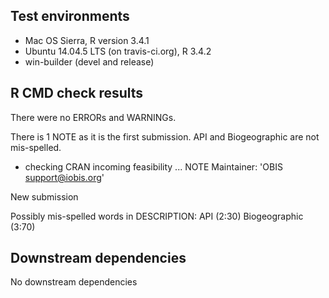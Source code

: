## Test environments
* Mac OS Sierra, R version 3.4.1
* Ubuntu 14.04.5 LTS (on travis-ci.org), R 3.4.2
* win-builder (devel and release)
 
## R CMD check results

There were no ERRORs and WARNINGs.

There is 1 NOTE as it is the first submission. API and Biogeographic are not mis-spelled. 

* checking CRAN incoming feasibility ... NOTE
Maintainer: 'OBIS <support@iobis.org>'

New submission

Possibly mis-spelled words in DESCRIPTION:
  API (2:30)
  Biogeographic (3:70)

## Downstream dependencies

No downstream dependencies
